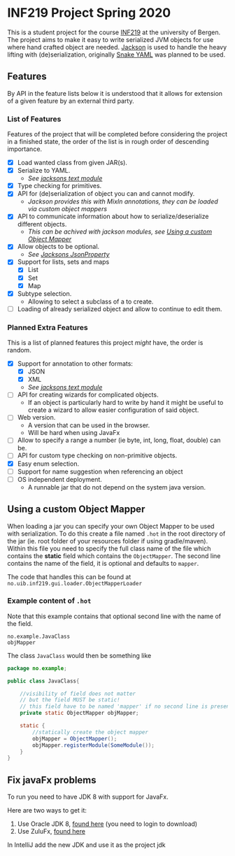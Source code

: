 # INF219 Project Spring 2020

This is a student project for the course [INF219](https://www.uib.no/en/course/INF219) at the university of Bergen. The project aims to make it easy to write serialized JVM objects for use where hand crafted object are needed. [Jackson](https://github.com/FasterXML/jackson) is used to handle the heavy lifting with (de)serialization, originally [Snake YAML](https://bitbucket.org/asomov/snakeyaml-engine/src/master/) was planned to be used.


## Features

By API in the feature lists below it is understood that it allows for extension of a given feature by an external third party.

### List of Features

Features of the project that will be completed before considering the project in a finished state, the order of the list is in rough order of descending importance.

* [x] Load wanted class from given JAR(s).
* [x] Serialize to YAML.
   * _See [jacksons text module](https://github.com/FasterXML/jackson-dataformats-text)_
* [x] Type checking for primitives.
* [x] API for (de)serialization of object you can and cannot modify.
    * _Jackson provides this with MixIn annotations, they can be loaded via custom object mappers_
* [x] API to communicate information about how to serialize/deserialize different objects.
   * _This can be achived with jackson modules, see [Using a custom Object Mapper](#using-a-custom-object-mapper)_
* [x] Allow objects to be optional.
   * _See [Jacksons JsonProperty](https://github.com/FasterXML/jackson-annotations/blob/master/src/main/java/com/fasterxml/jackson/annotation/JsonProperty.java#L60-L78)_
* [x] Support for lists, sets and maps
   * [x] List
   * [x] Set
   * [x] Map
* [x] Subtype selection.
  * Allowing to select a subclass of a to create.
* [ ] Loading of already serialized object and allow to continue to edit them.

### Planned Extra Features

This is a list of planned features this project _might_ have, the order is random.

* [x] Support for annotation to other formats:
  * [x] JSON
  * [x] XML
  * _See [jacksons text module](https://github.com/FasterXML/jackson-dataformats-text)_
* [ ] API for creating wizards for complicated objects.
  * If an object is particularly hard to write by hand it might be useful to create a wizard to allow easier configuration of said object.
* [ ] Web version.
  * A version that can be used in the browser.
  * Will be hard when using JavaFx
* [ ] Allow to specify a range a number (ie byte, int, long, float, double) can be.
* [ ] API for custom type checking on non-primitive objects.
* [x] Easy enum selection.
* [ ] Support for name suggestion when referencing an object
* [ ] OS independent deployment.
  * A runnable jar that do not depend on the system java version.

## Using a custom Object Mapper

When loading a jar you can specify your own Object Mapper to be used with serialization. To do this create a file named `.hot` in the root directory of the jar (ie. root folder of your resources folder if using gradle/maven). Within this file you need to specify the full class name of the file which contains the __static__ field which contains the `ObjectMapper`. The second line contains the name of the field, it is optional and defaults to `mapper`.

The code that handles this can be found at `no.uib.inf219.gui.loader.ObjectMapperLoader`

### Example content of `.hot`

Note that this example contains that optional second line with the name of the field. 

```
no.example.JavaClass
objMapper
```

The class `JavaClass` would then be something like

```java
package no.example;

public class JavaClass{

    //visibility of field does not matter
    // but the field MUST be static!
    // this field have to be named 'mapper' if no second line is present in '.hot'
    private static ObjectMapper objMapper;

    static {
        //statically create the object mapper 
        objMapper = ObjectMapper();
        objMapper.registerModule(SomeModule());
    }
}
```

## Fix javaFx problems

To run you need to have JDK 8 with support for JavaFx. 

Here are two ways to get it:

1. Use Oracle JDK 8, [found here](https://www.oracle.com/technetwork/java/javase/downloads/jdk8-downloads-2133151.html) (you need to login to download)
2. Use ZuluFx, [found here](https://www.azul.com/downloads/zulu-community/)

In IntelliJ add the new JDK and use it as the project jdk

